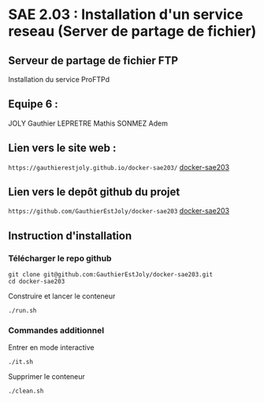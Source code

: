 # SAE 2.03 : Installation d'un service reseau (Server de partage de fichier) 


## Serveur de partage de fichier FTP
Installation du service ProFTPd

## Equipe 6 :
JOLY Gauthier
LEPRETRE Mathis
SONMEZ Adem

## Lien vers le site web :
`https://gauthierestjoly.github.io/docker-sae203/`
[docker-sae203](https://gauthierestjoly.github.io/docker-sae203/)

## Lien vers le depôt github du projet
`https://github.com/GauthierEstJoly/docker-sae203`
[docker-sae203](https://github.com/GauthierEstJoly/docker-sae203/)

## Instruction d'installation

### Télécharger le repo github
```shell
git clone git@github.com:GauthierEstJoly/docker-sae203.git
cd docker-sae203
```

Construire et lancer le conteneur
```shell
./run.sh
```

### Commandes additionnel
Entrer en mode interactive
```shell
./it.sh
```

Supprimer le conteneur
```shell
./clean.sh
```
